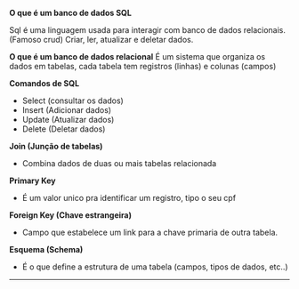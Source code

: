 **O que é um banco de dados SQL**

Sql é uma linguagem usada para interagir com banco de dados relacionais. (Famoso crud) Criar, ler, atualizar e deletar dados.

**O que é um banco de dados relacional**
É um sistema que organiza os dados em tabelas, cada tabela tem registros (linhas) e colunas (campos)

**Comandos de SQL**
- Select (consultar os dados)
- Insert (Adicionar dados)
- Update (Atualizar dados)
- Delete (Deletar dados)

**Join (Junção de tabelas)**
- Combina dados de duas ou mais tabelas relacionada

**Primary Key**
- É um valor unico pra identificar um registro, tipo o seu cpf

**Foreign Key (Chave estrangeira)**
- Campo que estabelece um link para a chave primaria de outra tabela.

**Esquema (Schema)**
- É o que define a estrutura de uma tabela (campos, tipos de dados, etc..)

---

